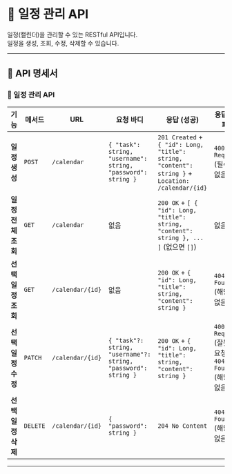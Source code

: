 # 📅 일정 관리 API

일정(캘린더)을 관리할 수 있는 RESTful API입니다.  
일정을 생성, 조회, 수정, 삭제할 수 있습니다.

---

## 📌 API 명세서

### 📝 일정 관리 API

| 기능 | 메서드 | URL | 요청 바디 | 응답 (성공) | 응답 (실패) |
|------|--------|------------|------------|------------|------------|
| **일정 생성** | `POST` | `/calendar` | `{ "task": string, "username": string, "password": string }` | `201 Created` + `{ "id": Long, "title": string, "content": string }` + `Location: /calendar/{id}` | `400 Bad Request` (필수값 없음) |
| **일정 전체 조회** | `GET` | `/calendar` | 없음 | `200 OK` + `[ { "id": Long, "title": string, "content": string }, ... ]` (없으면 `[]`) | 없음 |
| **선택 일정 조회** | `GET` | `/calendar/{id}` | 없음 | `200 OK` + `{ "id": Long, "title": string, "content": string }` | `404 Not Found` (해당 ID 없음) |
| **선택 일정 수정** | `PATCH` | `/calendar/{id}` | `{ "task"?: string, "username"?: string, "password": string }` | `200 OK` + `{ "id": Long, "title": string, "content": string }` | `400 Bad Request` (잘못된 요청) <br> `404 Not Found` (해당 ID 없음) |
| **선택 일정 삭제** | `DELETE` | `/calendar/{id}` | `{ "password": string }`| `204 No Content` | `404 Not Found` (해당 ID 없음) |

---
